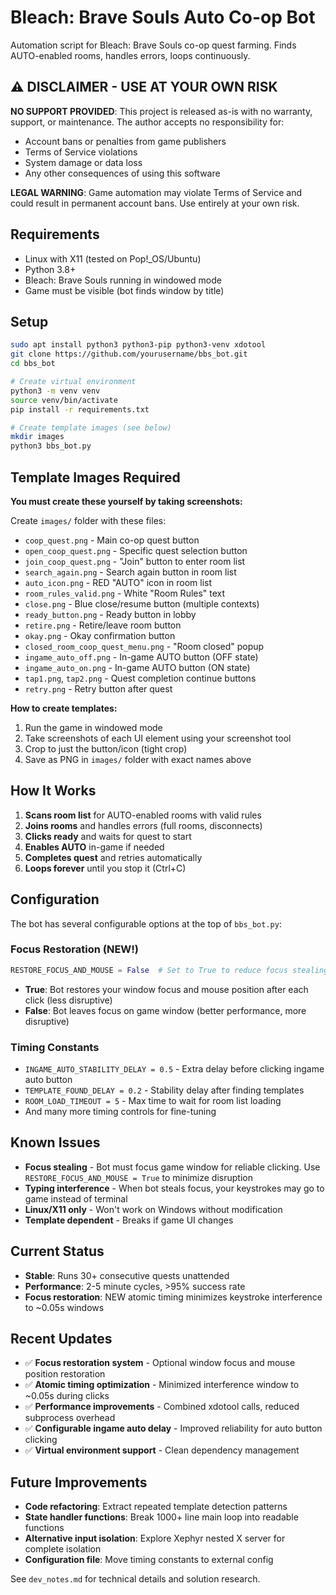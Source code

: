 # Bleach: Brave Souls Auto Co-op Bot

Automation script for Bleach: Brave Souls co-op quest farming. Finds AUTO-enabled rooms, handles errors, loops continuously.

## ⚠️ DISCLAIMER - USE AT YOUR OWN RISK

**NO SUPPORT PROVIDED**: This project is released as-is with no warranty, support, or maintenance. The author accepts no responsibility for:
- Account bans or penalties from game publishers
- Terms of Service violations 
- System damage or data loss
- Any other consequences of using this software

**LEGAL WARNING**: Game automation may violate Terms of Service and could result in permanent account bans. Use entirely at your own risk.

## Requirements

- Linux with X11 (tested on Pop!_OS/Ubuntu)
- Python 3.8+
- Bleach: Brave Souls running in windowed mode
- Game must be visible (bot finds window by title)

## Setup

```bash
sudo apt install python3 python3-pip python3-venv xdotool
git clone https://github.com/yourusername/bbs_bot.git
cd bbs_bot

# Create virtual environment
python3 -m venv venv
source venv/bin/activate
pip install -r requirements.txt

# Create template images (see below)
mkdir images
python3 bbs_bot.py
```

## Template Images Required

**You must create these yourself by taking screenshots:**

Create `images/` folder with these files:
- `coop_quest.png` - Main co-op quest button
- `open_coop_quest.png` - Specific quest selection button  
- `join_coop_quest.png` - "Join" button to enter room list
- `search_again.png` - Search again button in room list
- `auto_icon.png` - RED "AUTO" icon in room list
- `room_rules_valid.png` - White "Room Rules" text
- `close.png` - Blue close/resume button (multiple contexts)
- `ready_button.png` - Ready button in lobby
- `retire.png` - Retire/leave room button
- `okay.png` - Okay confirmation button
- `closed_room_coop_quest_menu.png` - "Room closed" popup
- `ingame_auto_off.png` - In-game AUTO button (OFF state)
- `ingame_auto_on.png` - In-game AUTO button (ON state)  
- `tap1.png`, `tap2.png` - Quest completion continue buttons
- `retry.png` - Retry button after quest

**How to create templates:**
1. Run the game in windowed mode
2. Take screenshots of each UI element using your screenshot tool
3. Crop to just the button/icon (tight crop)
4. Save as PNG in `images/` folder with exact names above

## How It Works

1. **Scans room list** for AUTO-enabled rooms with valid rules
2. **Joins rooms** and handles errors (full rooms, disconnects)
3. **Clicks ready** and waits for quest to start
4. **Enables AUTO** in-game if needed
5. **Completes quest** and retries automatically
6. **Loops forever** until you stop it (Ctrl+C)

## Configuration

The bot has several configurable options at the top of `bbs_bot.py`:

### Focus Restoration (NEW!)
```python
RESTORE_FOCUS_AND_MOUSE = False  # Set to True to reduce focus stealing
```
- **True**: Bot restores your window focus and mouse position after each click (less disruptive)
- **False**: Bot leaves focus on game window (better performance, more disruptive)

### Timing Constants
- `INGAME_AUTO_STABILITY_DELAY = 0.5` - Extra delay before clicking ingame auto button
- `TEMPLATE_FOUND_DELAY = 0.2` - Stability delay after finding templates
- `ROOM_LOAD_TIMEOUT = 5` - Max time to wait for room list loading
- And many more timing controls for fine-tuning

## Known Issues

- **Focus stealing** - Bot must focus game window for reliable clicking. Use `RESTORE_FOCUS_AND_MOUSE = True` to minimize disruption
- **Typing interference** - When bot steals focus, your keystrokes may go to game instead of terminal
- **Linux/X11 only** - Won't work on Windows without modification  
- **Template dependent** - Breaks if game UI changes

## Current Status

- **Stable**: Runs 30+ consecutive quests unattended
- **Performance**: 2-5 minute cycles, >95% success rate
- **Focus restoration**: NEW atomic timing minimizes keystroke interference to ~0.05s windows

## Recent Updates

- ✅ **Focus restoration system** - Optional window focus and mouse position restoration
- ✅ **Atomic timing optimization** - Minimized interference window to ~0.05s during clicks
- ✅ **Performance improvements** - Combined xdotool calls, reduced subprocess overhead
- ✅ **Configurable ingame auto delay** - Improved reliability for auto button clicking
- ✅ **Virtual environment support** - Clean dependency management

## Future Improvements

- **Code refactoring**: Extract repeated template detection patterns
- **State handler functions**: Break 1000+ line main loop into readable functions  
- **Alternative input isolation**: Explore Xephyr nested X server for complete isolation
- **Configuration file**: Move timing constants to external config

See `dev_notes.md` for technical details and solution research.